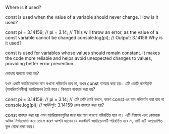 Where is it used?

const is used when the value of a variable should never change.
How is it used?

const pi = 3.14159;
// pi = 3.14;  // This will throw an error, as the value of a const variable cannot be changed
console.log(pi);  // Output: 3.14159
Why is it used?

const is used for variables whose values should remain constant.
It makes the code more reliable and helps avoid unexpected changes to values, providing better error prevention.

কোথায় ব্যবহার করা হয়?

যখন একটি ভ্যারিয়েবলের মান কখনো পরিবর্তন হবে না, তখন const ব্যবহার করা হয়। এটি একটি কনস্ট্যান্ট (অপরিবর্তনশীল) ভ্যারিয়েবল তৈরি করে।
কিভাবে ব্যবহার করা হয়?

const pi = 3.14159;
// pi = 3.14;  // এটি ত্রুটি তৈরি করবে, কারণ const এর মান পরিবর্তন করা যায় না
console.log(pi);  // আউটপুট: 3.14159
কেন ব্যবহার করা হয়?

const ব্যবহার করা হয় এমন ভ্যারিয়েবলগুলির জন্য যার মান কখনো পরিবর্তিত হবে না।
এটি নিরাপদ এবং কোডকে অধিক নির্ভরযোগ্য করে তোলে কারণ আপনি জানেন যে কনস্ট্যান্ট ভ্যারিয়েবলটি পরিবর্তিত হবে না, তাই এটি অপ্রত্যাশিত ভুল থেকে রক্ষা করে।